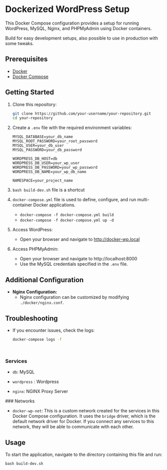 
# Dockerized WordPress Setup

This Docker Compose configuration provides a setup for running WordPress, MySQL, Nginx, and PHPMyAdmin using Docker containers.

Build for easy development setups, also possible to use in production with some tweaks.

## Prerequisites

- [Docker](https://docs.docker.com/get-docker/)
- [Docker Compose](https://docs.docker.com/compose/install/)

## Getting Started

1. Clone this repository:

    ```bash
    git clone https://github.com/your-username/your-repository.git
    cd your-repository
    ```

2. Create a `.env` file with the required environment variables:

    ```dotenv
    MYSQL_DATABASE=your_db_name
    MYSQL_ROOT_PASSWORD=your_root_password
    MYSQL_USER=your_db_user
    MYSQL_PASSWORD=your_db_password

    WORDPRESS_DB_HOST=db
    WORDPRESS_DB_USER=your_wp_user
    WORDPRESS_DB_PASSWORD=your_wp_password
    WORDPRESS_DB_NAME=your_wp_db_name

    NAMESPACE=your_project_name
    ```

 3. `bash build-dev.sh` file is a shortcut 
 3. `docker-compose.yml` file is used to define, configure, and run  multi-container Docker applications.
 
     -  `docker-compose -f docker-compose.yml build`
     -  `docker-compose -f docker-compose.yml up -d` 

4. Access WordPress:

    - Open your browser and navigate to http://docker-wp.local

5. Access PHPMyAdmin:

    - Open your browser and navigate to http://localhost:8000
    - Use the MySQL credentials specified in the `.env` file.

## Additional Configuration

- **Nginx Configuration:**
  - Nginx configuration can be customized by modifying `./docker/nginx.conf`.

## Troubleshooting

- If you encounter issues, check the logs:
  ```bash
  docker-compose logs -f




### Services
- `db`: MySQL 

- `wordpress` : Wordpress

- `nginx`: NGINX Proxy Server

### Networks
- `docker-wp-net`: This is a custom network created for the services in this Docker Compose configuration. It uses the `bridge` driver, which is the default network driver for Docker. If you connect any services to this network, they will be able to communicate with each other.

## Usage

To start the application, navigate to the directory containing this file and run:

`bash build-dev.sh`

